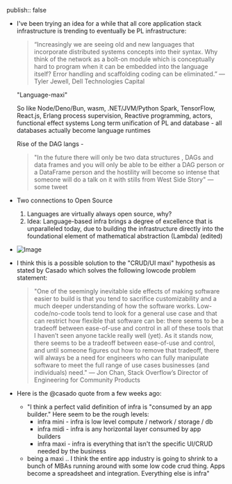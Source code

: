 publish:: false

- I've been trying an idea for a while that all core application stack infrastructure is trending to eventually be PL infrastructure:
  
  > “Increasingly we are seeing old and new languages that incorporate distributed systems concepts into their syntax. Why think of the network as a bolt-on module which is conceptually hard to program when it can be embedded into the language itself? Error handling and scaffolding coding can be eliminated.” — Tyler Jewell, Dell Technologies Capital
  
  "Language-maxi" 
  
  So like
  Node/Deno/Bun, wasm, .NET/JVM/Python
  Spark, TensorFlow, React.js, Erlang process supervision, Reactive programming, actors, functional effect systems
  Long term unification of PL and database - all databases actually become language runtimes
  
  Rise of the DAG langs -
  
  > "In the future there will only be two data structures , DAGs and data frames and you will only be able to be either a DAG person or a DataFrame person and the hostility will become so intense that someone will do a talk on it with stills from West Side Story" — some tweet
- Two connections to Open Source
  1. Languages are virtually always open source, why?
  2. Idea: Language-based infra brings a degree of excellence that is unparalleled today, due to building the infrastructure directly into the foundational element of mathematical abstraction (Lambda) (edited)
- ![Image](https://media.discordapp.net/attachments/1015291875361562644/1016685729746796615/unknown.png?width=829&height=750)
- I think this is a possible solution to the "CRUD/UI maxi" hypothesis as stated by Casado which solves the following lowcode problem statement:
  
  > "One of the seemingly inevitable side effects of making software easier to build is that you tend to sacrifice customizability and a much deeper understanding of how the software works. Low-code/no-code tools tend to look for a general use case and that can restrict how flexible that software can be: there seems to be a tradeoff between ease-of-use and control in all of these tools that I haven’t seen anyone tackle really well (yet). As it stands now, there seems to be a tradeoff between ease-of-use and control, and until someone figures out how to remove that tradeoff, there will always be a need for engineers who can fully manipulate software to meet the full range of use cases businesses (and individuals) need." — Jon Chan, Stack Overflow’s Director of Engineering for Community Products
- Here is the @casado quote from a few weeks ago:
	- "I think a perfect valid definition of infra is "consumed by an app builder." Here seem to be the rough levels:
		- infra mini - infra is low level compute / network / storage / db
		- infra midi - infra is any horizontal layer consumed by app builders
		- infra maxi - infra is everything that isn't the specific UI/CRUD needed by the business
	- being a maxi .. I think the entire app industry is going to shrink to a bunch of MBAs running around with some low code crud thing. Apps become a spreadsheet and integration. Everything else is infra"